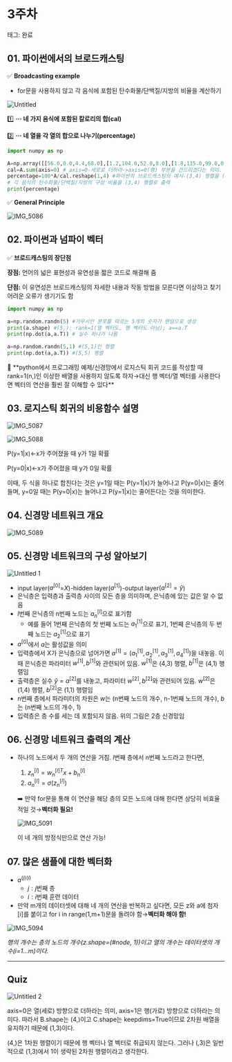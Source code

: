 # 3주차

태그: 완료

## 01. 파이썬에서의 브로드캐스팅


✅ **Broadcasting example**

- for문을 사용하지 않고 각 음식에 포함된 탄수화물/단백질/지방의 비율을 계산하기

![Untitled](https://github.com/user-attachments/assets/05d17bbd-4130-43cf-9356-c88412c77162)

1️⃣ **··· 네 가지 음식에 포함된 칼로리의 합(cal)**

2️⃣ **··· 네 열을 각 열의 합으로 나누기(percentage)**

```python
import numpy as np

A=np.array([[56.0,0.0,4.4,68.0],[1.2,104.0,52.0,8.0],[1.8,135.0,99.0,0.9]])
cal=A.sum(axis=0) # axis=0-세로로 더하라->axis=0(행) 부분을 건드리겠다는 의미. ex) (3,4)를 axis=0(열 별 합)기준으로 계산하면 (1,4)로 바뀜
percentage=100*A/cal.reshape(1,4) #파이썬의 브로드캐스팅의 예시-(3,4) 행렬을 (1,4) 행렬로 나눔
# 각 음식의 탄수화물/단백질/지방의 구성 비율을 (3,4) 행렬로 출력
print(percentage)
```

✅ **General Principle**

![IMG_5086](https://github.com/user-attachments/assets/9f7a26ad-19a3-4a4e-8ee4-0ec26034aed3)

## 02. 파이썬과 넘파이 벡터


✅ **브로드캐스팅의 장단점**

**장점:** 언어의 넓은 표현성과 유연성을 짧은 코드로 해결해 줌

**단점:** 이 유연성은 브로드캐스팅의 자세한 내용과 작동 방법을 모른다면 이상하고 찾기 어려운 오류가 생기기도 함

```python
import numpy as np

a=np.random.randn(5) #가우시안 분포를 따르는 5개의 숫자가 랜덤으로 생성
print(a.shape) #(5,): rank=1(열 벡터도, 행 벡터도 아님); a==a.T
print(np.dot(a,a.T)) # 실수 하나가 나옴

a=np.random.randn(5,1) #(5,1)인 행렬
print(np.dot(a,a.T)) #(5,5) 행렬
```

<aside>
🚨 **python에서 프로그래밍 예제/신경망에서 로지스틱 회귀 코드를 작성할 때 rank=1(n,)인 이상한 배열을 사용하지 않도록 하자→대신 행 벡터/열 벡터를 사용한다면 벡터의 연산을 훨씬 잘 이해할 수 있다**

</aside>

## 03. 로지스틱 회귀의 비용함수 설명


![IMG_5087](https://github.com/user-attachments/assets/c6b8a5ac-b5f3-4c95-8acf-5eb5567bb4c3)

![IMG_5088](https://github.com/user-attachments/assets/d9c887de-60d4-40eb-a78d-f42beafe30ce)

P(y=1|x)←x가 주어졌을 때 y가 1일 확률

P(y=0|x)←x가 주어졌을 때 y가 0일 확률

이때, 두 식을 하나로 합친다는 것은 y=1일 때는 P(y=1|x)가 늘어나고 P(y=0|x)는 줄어들며, y=0일 때는 P(y=0|x)는 늘어나고 P(y=1|x)는 줄어든다는 것을 의미한다.  

## 04. 신경망 네트워크 개요


![IMG_5089](https://github.com/user-attachments/assets/4cee808d-3f4e-4d35-a0a4-76b2bfccbd1a)

## 05. 신경망 네트워크의 구성 알아보기


![Untitled 1](https://github.com/user-attachments/assets/4dd5aef1-43c9-4a4b-815f-915db920201e)

- input layer($a^{[0]}$=$X$)-hidden layer($a^{[1]}$)-output layer$(a^{[2]}=\hat{y}$)
- 은닉층은 입력층과 출력층 사이의 모든 층을 의미하며, 은닉층에 있는 값은 알 수 없음
- $l$번째 은닉층의 n번째 노드는 $a_{n}^{[l]}$으로 표기함
    - 예를 들어 1번째 은닉층의 첫 번째 노드는 $a_{1}^{[1]}$으로 표기, 1번째 은닉층의 두 번째 노드는 $a_{2}^{[1]}$으로 표기
- $a^{[0]}$에서 $a$는 활성값을 의미
- 입력층에서 X가 은닉층으로 넘어가면 $a^{[1]}=(a_{1}^{[1]}, a_{2}^{[1]}, a_{3}^{[1]}, a_{4}^{[1]})$을 내놓음. 이때 은닉층은 파라미터 $w^{[1]}, b^{[1]}$와 관련되어 있음. $w^{[1]}$은 (4,3) 행렬, $b^{[1]}$은 (4,1) 행렬임
- 출력층은 실수  $\hat{y}=a^{[2]}$를 내놓고, 파라미터 $w^{[2]}, b^{[2]}$와 관련되어 있음. $w^{[2]}$은 (1,4) 행렬, $b^{[2]}$은 (1,1) 행렬임
- n번째 층에서 파라미터의 차원은 $w$는 (n번째 노드의 개수, n-1번째 노드의 개수), $b$는 (n번째 노드의 개수, 1)
- 입력층은 층 수를 세는 데 포함되지 않음. 위의 그림은 2층 신경망임

## 06. 신경망 네트워크 출력의 계산


- 하나의 노드에서 두 개의 연산을 거침. $l$번째 층에서 n번째 노드라고 한다면,
    1. $z_{n}^{[l]}=w_{n}^{[l]T}x+b_{n}^{[l]}$
    2. $a_{n}^{[l]}=\sigma (z_{n}^{[l]})$
    
    ➡️ 만약 for문을 통해 이 연산을 해당 층의 모든 노드에 대해 한다면 상당히 비효율적일 것→**벡터화 필요!** 
    
    ![IMG_5091](https://github.com/user-attachments/assets/7f1d81a7-dfc1-415b-a16b-570137c4788c)
    
    이 네 개의 방정식만으로 연산 가능!
    

## 07. 많은 샘플에 대한 벡터화


- $a^{(j)(i)}$
    - $j: j$번째 층
    - $i: i$번째 훈련 데이터
- 만약 m개의 데이터셋에 대해 네 개의 연산을 반복하고 싶다면, 모든 z와 a에 첨자 $[i]$를 붙이고 for i in range(1,m+1)문을 돌려야 함→**벡터화 해야 함!**

![IMG_5094](https://github.com/user-attachments/assets/74a19cba-6707-4bfc-ae1b-7dbec8e49c7e)

*행의 개수는 층의 노드의 개수(z.shape=(#node, 1))이고 열의 개수는 데이터셋의 개수(i=1…m)이다.*

---

## Quiz

![Untitled 2](https://github.com/user-attachments/assets/02983851-1f09-4d41-84a5-48ddaab06ac0)

axis=0은 열(세로) 방향으로 더하라는 의미, axis=1은 행(가로) 방향으로 더하라는 의미다. 따라서 B.shape는 (4,)이고 C.shape는 keepdims=True이므로 2차원 배열을 유지하기 때문에 (1,3)이다. 

(4,)은 1차원 행렬이기 때문에 행 벡터나 열 벡터로 취급되지 않는다. 그러나 (,3)은 일반적으로 (1,3)에서 1이 생략된 2차원 행렬이라고 생각한다.
